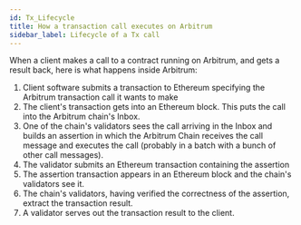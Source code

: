 ```yaml
---
id: Tx_Lifecycle
title: How a transaction call executes on Arbitrum
sidebar_label: Lifecycle of a Tx call
---
```


When a client makes a call to a contract running on Arbitrum, and gets a result back, here is what happens inside Arbitrum:

1. Client software submits a transaction to Ethereum specifying the Arbitrum transaction call it wants to make
2. The client's transaction gets into an Ethereum block. This puts the call into the Arbitrum chain's Inbox.
3. One of the chain's validators sees the call arriving in the Inbox and builds an assertion in which the Arbitrum Chain receives the call message and executes the call (probably in a batch with a bunch of other call messages).
4. The validator submits an Ethereum transaction containing the assertion
5. The assertion transaction appears in an Ethereum block and the chain's validators see it.
6. The chain's validators, having verified the correctness of the assertion, extract the transaction result.
7. A validator serves out the transaction result to the client.
